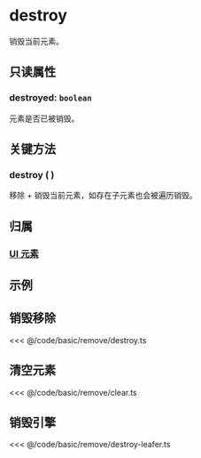 # destroy

销毁当前元素。

## 只读属性

### destroyed: `boolean`

元素是否已被销毁。

## 关键方法

### destroy ( )

移除 + 销毁当前元素，如存在子元素也会被遍历销毁。

## 归属

### [UI 元素](/reference/display/UI.md)

## 示例

## 销毁移除

<<< @/code/basic/remove/destroy.ts

## 清空元素

<<< @/code/basic/remove/clear.ts

## 销毁引擎

<<< @/code/basic/remove/destroy-leafer.ts
